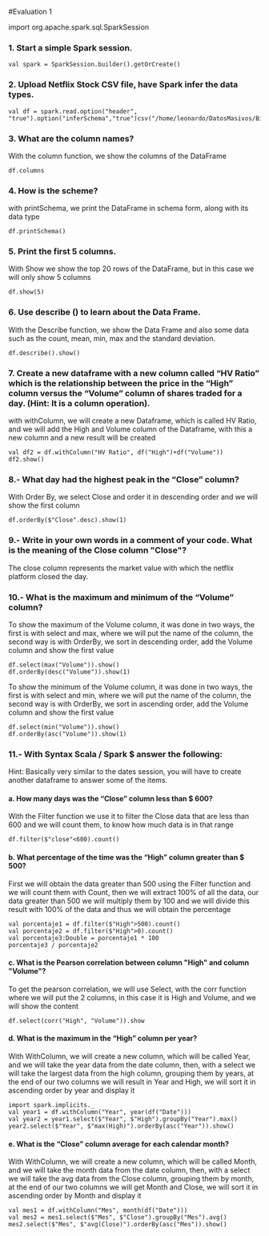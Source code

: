 #Evaluation 1

import org.apache.spark.sql.SparkSession
 
### 1. Start a simple Spark session.

```
val spark = SparkSession.builder().getOrCreate() 
```

### 2. Upload Netflix Stock CSV file, have Spark infer the data types.

```
val df = spark.read.option("header", "true").option("inferSchema","true")csv("/home/leonardo/DatosMasivos/Big_Data/Evaluation") 
```
### 3. What are the column names?

With the column function, we show the columns of the DataFrame
```
df.columns 
```
### 4. How is the scheme?
with printSchema, we print the DataFrame in schema form, along with its data type

```
df.printSchema()
```
### 5. Print the first 5 columns.

With Show we show the top 20 rows of the DataFrame, but in this case we will only show 5 columns
```
df.show(5)  
```
### 6. Use describe () to learn about the Data Frame.
With the Describe function, we show the Data Frame and also some data such as the count, mean, min, max and the standard deviation.
```
df.describe().show()
```

### 7. Create a new dataframe with a new column called “HV Ratio” which is the relationship between the price in the “High” column versus the “Volume” column of shares traded for a day. (Hint: It is a column operation). 

with withColumn, we will create a new Dataframe, which is called HV Ratio, and we will add the High and Volume column of the Dataframe, with this a new column and a new result will be created
```
val df2 = df.withColumn("HV Ratio", df("High")+df("Volume")) 
df2.show()
```

### 8.- What day had the highest peak in the “Close” column?
With Order By, we select Close and order it in descending order and we will show the first column
```
df.orderBy($"Close".desc).show(1)
```

### 9.- Write in your own words in a comment of your code. What is the meaning of the Close column "Close"?

The close column represents the market value with which the netflix platform closed the day.

### 10.- What is the maximum and minimum of the “Volume” column?

To show the maximum of the Volume column, it was done in two ways, the first is with select and max, where we will put the name of the column, the second way is with OrderBy, we sort in descending order, add the Volume column and show the first value
```
df.select(max("Volume")).show()
df.orderBy(desc("Volume")).show(1)
```

To show the minimum of the Volume column, it was done in two ways, the first is with select and min, where we will put the name of the column, the second way is with OrderBy, we sort in ascending order, add the Volume column and show the first value
```
df.select(min("Volume")).show()
df.orderBy(asc("Volume")).show(1)
```

### 11.- With Syntax Scala / Spark $ answer the following:
Hint: Basically very similar to the dates session, you will have to create another dataframe to answer some of the items.

#### a. How many days was the “Close” column less than $ 600?

With the Filter function we use it to filter the Close data that are less than 600 and we will count them, to know how much data is in that range
```
df.filter($"close"<600).count()
```

#### b. What percentage of the time was the “High” column greater than $ 500?
First we will obtain the data greater than 500 using the Filter function and we will count them with Count, then we will extract 100% of all the data, our data greater than 500 we will multiply them by 100 and we will divide this result with 100% of the data and thus we will obtain the percentage
```    
val porcentaje1 = df.filter($"High">500).count()
val porcentaje2 = df.filter($"High">0).count()
val porcentaje3:Double = porcentaje1 * 100
porcentaje3 / porcentaje2
```
#### c. What is the Pearson correlation between column "High" and column "Volume"?
To get the pearson correlation, we will use Select, with the corr function where we will put the 2 columns, in this case it is High and Volume, and we will show the content
```
df.select(corr("High", "Volume")).show
```
#### d. What is the maximum in the “High” column per year?

With WithColumn, we will create a new column, which will be called Year, and we will take the year data from the date column,
then, with a select we will take the largest data from the high column, grouping them by years, at the end of our two columns we will result in Year and High, we will sort it in ascending order by year and display it

```
import spark.implicits._
val year1 = df.withColumn("Year", year(df("Date")))
val year2 = year1.select($"Year", $"High").groupBy("Year").max()
year2.select($"Year", $"max(High)").orderBy(asc("Year")).show()
```

#### e. What is the “Close” column average for each calendar month?

With WithColumn, we will create a new column, which will be called Month, and we will take the month data from the date column,
then, with a select we will take the avg data from the Close column, grouping them by month, at the end of our two columns we will get Month and Close, we will sort it in ascending order by Month and display it

```
val mes1 = df.withColumn("Mes", month(df("Date")))
val mes2 = mes1.select($"Mes", $"Close").groupBy("Mes").avg()
mes2.select($"Mes", $"avg(Close)").orderBy(asc("Mes")).show()
```